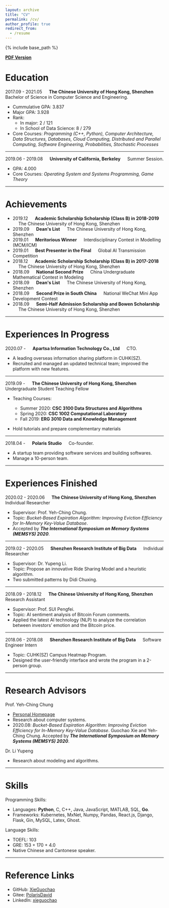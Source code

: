 ```yaml
---
layout: archive
title: "CV"
permalink: /cv/
author_profile: true
redirect_from:
  - /resume
---
```


{% include base_path %}

[**PDF Version**](/files/Resume-Guochao-Xie-20201018.pdf)

Education
=========
2017.09 - 2021.05 &emsp; **The Chinese University of Hong Kong, Shenzhen** &emsp; Bachelor of Science in Computer Science and Engineering.

- Cummulative GPA: 3.837
- Major GPA: 3.928
- Rank: 
  - In major: 2 / 121
  - In School of Data Science: 8 / 279
- Core Courses: _Programming (C++, Python), Computer Architecture, Data Structures, Databases, Cloud Computing, Distributed and Parallel Computing, Software Engineering, Probabilities, Stochastic Processes_

---


2019.06 - 2019.08 &emsp; **University of California, Berkeley** &emsp; Summer Session.
 
- GPA: 4.000
- Core Courses: _Operating System and Systems Programming, Game Theory_

---

Achievements
===

- 2019.12 &emsp; **Academic Scholarship Scholarship (Class B) in 2018-2019** &emsp; The Chinese University of Hong Kong, Shenzhen
- 2019.09 &emsp; **Dean's List** &emsp; The Chinese University of Hong Kong, Shenzhen
- 2019.01 &emsp; **Meritorious Winner** &emsp; Interdisciplinary Contest in Modelling (MCM/ICM)
- 2019.01 &emsp; **Best Presenter in the Final** &emsp; Global AI Transmission Competition
- 2018.12 &emsp; **Academic Scholarship Scholarship (Class B) in 2017-2018** &emsp; The Chinese University of Hong Kong, Shenzhen
- 2018.09 &emsp; **National Second Prize** &emsp; China Undergraduate Mathematical Contest in Modeling
- 2018.09 &emsp; **Dean's List** &emsp; The Chinese University of Hong Kong, Shenzhen
- 2018.09 &emsp; **Second Prize in South China** &emsp; National WeChat Mini App Development Contest
- 2018.09 &emsp; **Semi-Half Admission Scholarship and Bowen Scholarship** &emsp; The Chinese University of Hong Kong, Shenzhen


---

Experiences In Progress
===========
2020.07 - &emsp; **Apartsa Information Technology Co., Ltd** &emsp; CTO.

- A leading overseas information sharing platform in CUHK(SZ).
- Recruited and managed an updated technical team; improved the platform with new features.

---

2019.09 -  &emsp; **The Chinese University of Hong Kong, Shenzhen** &emsp; Undergraduate Student Teaching Fellow

- Teaching Courses:
  - Summer 2020: **CSC 3100 Data Structures and Algorithms**
  - Spring 2020: **CSC 1002 Computational Laboratory**
  - Fall 2019: **ERG 3010 Data and Knowledge Management**
  
- Hold tutorials and prepare complementary materials

---

2018.04 - &emsp; **Polaris Studio** &emsp; Co-founder.

- A startup team providing software services and building softwares.
- Manage a 10-person team.


---

Experiences Finished 
===
2020.02 - 2020.06 &emsp; **The Chinese University of Hong Kong, Shenzhen** &emsp; Individual Researcher

- Supervisor: Prof. Yeh-Ching Chung.
- Topic: _Bucket-Based Expiration Algorithm: Improving Eviction Efficiency for In-Memory Key-Value Database_.
- Accepted by **_The International Symposium on Memory Systems (MEMSYS) 2020_**.

---
2019.02 - 2020.05 &emsp; **Shenzhen Research Institute of Big Data** &emsp; Individual Researcher

- Supervisor: Dr. Yupeng Li.
- Topic: Propose an innovative Ride Sharing Model and a heuristic algorithm.
- Two submitted patterns by Didi Chuxing.

---
2018.09 - 2018.12 &emsp; **The Chinese University of Hong Kong, Shenzhen** &emsp; Research Assistant

- Supervisor: Prof. SUI Pengfei.
- Topic: AI sentiment analysis of Bitcoin Forum comments.
- Applied the latest AI technology (NLP) to analyze the correlation between investors’ emotion
and the Bitcoin price.

---
2018.06 - 2018.08 &emsp; **Shenzhen Research Institute of Big Data** &emsp; Software Engineer Intern

- Topic: CUHK(SZ) Campus Heatmap Program.
- Designed the user-friendly interface and wrote the program in a 2-person group.

---

Research Advisors
===============

Prof. Yeh-Ching Chung

- [Personal Homepage](http://www.cs.nthu.edu.tw/~ychung/)
- Research about computer systems.
-  2020.08: _Bucket-Based Expiration Algorithm: Improving Eviction Efficiency for In-Memory Key-Value Database_. Guochao Xie and Yeh-Ching Chung. Accepted by **_The International Symposium on Memory Systems (MEMSYS) 2020_**.

Dr. Li Yupeng

- Research about modeling and algorithms.

---

Skills
===

Programming Skills:

- Languages: **Python**, C, C++, Java, JavaScript, MATLAB, SQL, **Go**.
- Frameworks: Kubernetes, MxNet, Numpy, Pandas, React.js, Django, Flask, Gin, MySQL, Latex, Ghost.

Language Skills:

- TOEFL: 103
- GRE: 153 + 170 + 4.0
- Native Chinese and Cantonese speaker.

---

Reference Links
===

- GitHub: [XieGuochao](https://github.com/XieGuochao)
- Gitee:  [PolarisDavid](https://gitee.com/polarisdavid)
- LinkedIn: [xieguochao](https://www.linkedin.com/in/xieguochao/)
